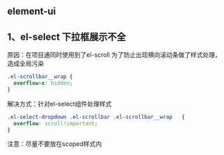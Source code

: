 ## element-ui 
## 1、el-select 下拉框展示不全

原因：在项目通同时使用到了el-scroll 为了防止出现横向滚动条做了样式处理，造成全局污染
```css
.el-scrollbar__wrap {
  overflow-x: hidden;
} 
```

解决方式：针对el-select组件处理样式
```css
.el-select-dropdown .el-scrollbar .el-scrollbar__wrap   {
  overflow: scroll!important;
}
```
注意：尽量不要放在scoped样式内